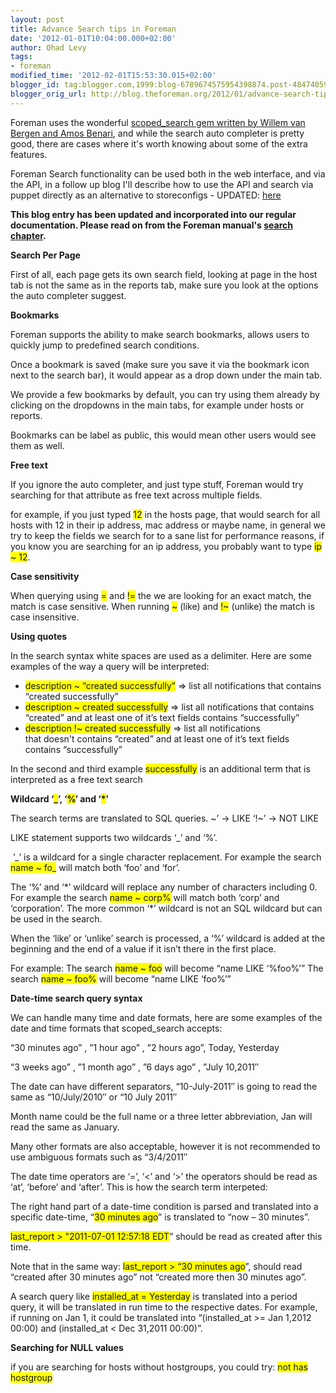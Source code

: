 ```yaml
---
layout: post
title: Advance Search tips in Foreman
date: '2012-01-01T10:04:00.000+02:00'
author: Ohad Levy
tags:
- foreman
modified_time: '2012-02-01T15:53:30.015+02:00'
blogger_id: tag:blogger.com,1999:blog-6789674575954398874.post-4847405917653550482
blogger_orig_url: http://blog.theforeman.org/2012/01/advance-search-tips-in-foreman.html
---
```


Foreman uses the wonderful [scoped\_search gem written by Willem van
Bergen and Amos Benari](http://scopedsearch.wordpress.com/), and while
the search auto completer is pretty good, there are cases where it's
worth knowing about some of the extra features.

Foreman Search functionality can be used both in the web interface, and
via the API, in a follow up blog I'll describe how to use the API and
search via puppet directly as an alternative to storeconfigs -
UPDATED: [here](http://blog.theforeman.org/2012/01/getting-foreman-search-results-into.html)

**This blog entry has been updated and incorporated into our regular documentation.
Please read on from the Foreman manual's [search chapter]({{site.baseurl}}/manuals/latest/index.html#4.1.5Searching).**

<!--more-->

**Search Per Page**

First of all, each page gets its own search field, looking at page in
the host tab is not the same as in the reports tab, make sure you look
at the options the auto completer suggest.

**Bookmarks**

Foreman supports the ability to make search bookmarks, allows users to
quickly jump to predefined search conditions.

Once a bookmark is saved (make sure you save it via the bookmark icon
next to the search bar), it would appear as a drop down under the main
tab.

We provide a few bookmarks by default, you can try using them already by
clicking on the dropdowns in the main tabs, for example under hosts or
reports.

Bookmarks can be label as public, this would mean other users would see
them as well.

**Free text**

If you ignore the auto completer, and just type stuff, Foreman would try
searching for that attribute as free text across multiple fields.

for example, if you just typed <span
style="background-color: yellow;">12</span><span
style="background-color: white;"> in the hosts page, that would search
for all hosts with 12 in their ip address, mac address or maybe name, in
general we try to keep the fields we search for to a sane list for
performance reasons, if you know you are searching for an ip address,
you probably want to type </span><span
style="background-color: yellow;">ip ~ 12</span><span
style="background-color: white;">.</span>

**Case sensitivity**

When querying using <span style="background-color: yellow;">=</span> and
<span style="background-color: yellow;">!=</span><span
style="background-color: white;"> </span>the we are looking for an exact
match, the match is case sensitive. When running <span
style="background-color: yellow;">~</span> (like) and <span
style="background-color: yellow;">!~</span> (unlike) the match is case
insensitive.

**Using quotes**

In the search syntax white spaces are used as a delimiter. Here are some
examples of the way a query will be interpreted:

-   <span style="background-color: yellow;">description ~ “created
    successfully”</span> =&gt; list all notifications that contains
    “created successfully”
-   <span style="background-color: yellow;">description ~ created
    successfully</span> =&gt; list all notifications that contains
    “created” and at least one of it’s text fields contains
    “successfully”
-   <span style="background-color: yellow;">description !~ created
    successfully</span> =&gt; list all notifications
    that doesn't contains “created” and at least one of it’s text fields
    contains “successfully”

In the second and third example <span
style="background-color: yellow;">successfully</span> is an additional
term that is interpreted as a free text search

**Wildcard ‘<span style="background-color: yellow;">\_</span>’, ‘<span
style="background-color: yellow;">%</span>’ and ‘<span
style="background-color: yellow;">\*</span>’**

The search terms are translated to SQL queries. ~’ -&gt; LIKE ‘!~’ -&gt;
NOT LIKE

LIKE statement supports two wildcards ‘\_’ and ‘%’.

 ’\_’ is a wildcard for a single character replacement. For example the
search <span style="background-color: yellow;">name ~ fo\_</span> will
match both ‘foo’ and ‘for’.

The ‘%’ and ‘\*’ wildcard will replace any number of characters
including 0. For example the search <span
style="background-color: yellow;">name ~ corp%</span> will match both
‘corp’ and ‘corporation’. The more common ‘\*’ wildcard is not an SQL
wildcard but can be used in the search.

When the ‘like’ or ‘unlike’ search is processed, a ‘%’ wildcard is added
at the beginning and the end of a value if it isn’t there in the first
place.

For example: The search <span style="background-color: yellow;">name ~
foo</span> will become “name LIKE ‘%foo%’” The search <span
style="background-color: yellow;">name ~ foo%</span> will become “name
LIKE ‘foo%’”

**Date-time search query syntax**

We can handle many time and date formats, here are some examples of the
date and time formats that scoped\_search accepts:

“30 minutes ago” , ”1 hour ago” , ”2 hours ago”, Today, Yesterday

“3 weeks ago” , ”1 month ago” , ”6 days ago” , ”July 10,2011″

The date can have different separators, “10-July-2011″ is going to read
the same as “10/July/2010″ or “10 July 2011″

Month name could be the full name or a three letter abbreviation, Jan
will read the same as January.

Many other formats are also acceptable, however it is not recommended to
use ambiguous formats such as “3/4/2011″

The date time operators are ‘=’, ‘&lt;’ and ‘&gt;’ the operators should
be read as ‘at’, ‘before’ and ‘after’. This is how the search term
interpeted:

The right hand part of a date-time condition is parsed and translated
into a specific date-time, “<span style="background-color: yellow;">30
minutes ago</span>” is translated to “now – 30 minutes”.

<span style="background-color: yellow;">last\_report &gt; "2011-07-01
12:57:18 EDT</span>” should be read as created after this time.

Note that in the same way: <span
style="background-color: yellow;">last\_report &gt; “30 minutes
ago</span>”, should read “created after 30 minutes ago” not “created
more then 30 minutes ago”.

A search query like <span
style="background-color: yellow;">installed\_at = Yesterday</span> is
translated into a period query, it will be translated in run time to the
respective dates. For example, if running on Jan 1, it could be
translated into “(installed\_at &gt;= Jan 1,2012 00:00) and
(installed\_at &lt; Dec 31,2011 00:00)”.

**Searching for NULL values**

if you are searching for hosts without hostgroups, you could try:
<span style="background-color: yellow;">not has hostgroup</span>

